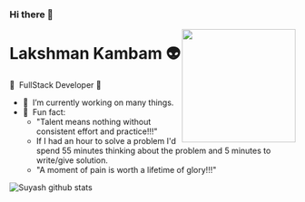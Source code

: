 ### Hi there 👋

<!--
**klakshman318/klakshman318** is a ✨ _special_ ✨ repository because its `README.md` (this file) appears on your GitHub profile.
-->

<img align='right' src='http://www.lakshmankambam.com/Lakshman.png' width='200' />

# Lakshman Kambam 👽
🚀 &nbsp;FullStack Developer&nbsp;🚀

- 🔭  &nbsp;I’m currently working on many things.
- 💎  &nbsp;Fun fact: 
    - "Talent means nothing without consistent effort and practice!!!"
    - If I had an hour to solve a problem I'd spend 55 minutes thinking about the problem and 5 minutes to write/give solution.
    - "A moment of pain is worth a lifetime of glory!!!"
    
![Suyash github stats](https://github-readme-stats.vercel.app/api?username=klakshman318&hide=["issues"]&show_icons=true)

